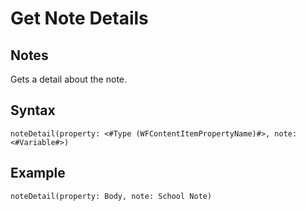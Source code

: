 # Get Note Details

## Notes
Gets a detail about the note.

## Syntax

```
noteDetail(property: <#Type (WFContentItemPropertyName)#>, note: <#Variable#>)
```

## Example
```
noteDetail(property: Body, note: School Note)
```